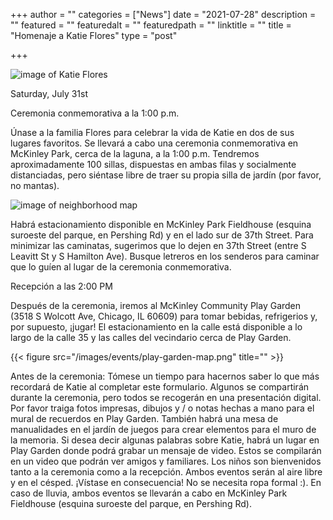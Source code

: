 +++
author = ""
categories = ["News"]
date = "2021-07-28"
description = ""
featured = ""
featuredalt = ""
featuredpath = ""
linktitle = ""
title = "Homenaje a Katie Flores"
type = "post"

+++ 

![image of Katie Flores](/images/events/katie.png)

Saturday, July 31st

Ceremonia conmemorativa a la 1:00 p.m.

Únase a la familia Flores para celebrar la vida de Katie en dos de sus lugares favoritos. Se llevará a cabo una ceremonia conmemorativa en McKinley Park, cerca de la laguna, a la 1:00 p.m. Tendremos aproximadamente 100 sillas, dispuestas en ambas filas y socialmente distanciadas, pero siéntase libre de traer su propia silla de jardín (por favor, no mantas).

![image of neighborhood map](/images/events/Katie-map-2.png)

Habrá estacionamiento disponible en McKinley Park Fieldhouse (esquina suroeste del parque, en Pershing Rd) y en el lado sur de 37th Street. Para minimizar las caminatas, sugerimos que lo dejen en 37th Street (entre S Leavitt St y S Hamilton Ave). Busque letreros en los senderos para caminar que lo guíen al lugar de la ceremonia conmemorativa.

Recepción a las 2:00 PM

Después de la ceremonia, iremos al McKinley Community Play Garden (3518 S Wolcott Ave, Chicago, IL 60609) para tomar bebidas, refrigerios y, por supuesto, ¡jugar! El estacionamiento en la calle está disponible a lo largo de la calle 35 y las calles del vecindario cerca de Play Garden.

{{< figure src="/images/events/play-garden-map.png" title="" >}}

Antes de la ceremonia: Tómese un tiempo para hacernos saber lo que más recordará de Katie al completar este formulario. Algunos se compartirán durante la ceremonia, pero todos se recogerán en una presentación digital. Por favor traiga fotos impresas, dibujos y / o notas hechas a mano para el mural de recuerdos en Play Garden. También habrá una mesa de manualidades en el jardín de juegos para crear elementos para el muro de la memoria. Si desea decir algunas palabras sobre Katie, habrá un lugar en Play Garden donde podrá grabar un mensaje de video. Estos se compilarán en un video que podrán ver amigos y familiares.
Los niños son bienvenidos tanto a la ceremonia como a la recepción. Ambos eventos serán al aire libre y en el césped. ¡Vístase en consecuencia! No se necesita ropa formal :). En caso de lluvia, ambos eventos se llevarán a cabo en McKinley Park Fieldhouse (esquina suroeste del parque, en Pershing Rd). 



